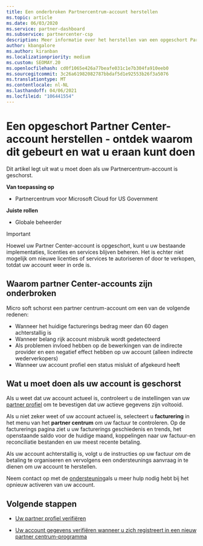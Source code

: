 ```yaml
---
title: Een onderbroken Partnercentrum-account herstellen
ms.topic: article
ms.date: 06/03/2020
ms.service: partner-dashboard
ms.subservice: partnercenter-csp
description: Meer informatie over het herstellen van een opgeschort Partner Center-account, waarom het account voor partner onderbrekingen zich voordoet en hoe u uw account tijdens de onderbreking kunt gebruiken.
author: kbangalore
ms.author: kiranban
ms.localizationpriority: medium
ms.custom: SEOMAY.20
ms.openlocfilehash: cd0f1065e426a77beafe031c1e7b304fa910eeb0
ms.sourcegitcommit: 3c26a61982082787bbdaf5d1e92553b26f3a5076
ms.translationtype: MT
ms.contentlocale: nl-NL
ms.lasthandoff: 04/06/2021
ms.locfileid: "106441554"
---
```

# <a name="restore-a-suspended-partner-center-account---learn-why-it-happens-and-what-to-do-about-it"></a>Een opgeschort Partner Center-account herstellen - ontdek waarom dit gebeurt en wat u eraan kunt doen

Dit artikel legt uit wat u moet doen als uw Partnercentrum-account is geschorst.

**Van toepassing op**

- Partnercentrum voor Microsoft Cloud for US Government

**Juiste rollen**

- Globale beheerder


> [!IMPORTANT]  
> Hoewel uw Partner Center-account is opgeschort, kunt u uw bestaande implementaties, licenties en services blijven beheren. Het is echter niet mogelijk om nieuwe licenties of services te autoriseren of door te verkopen, totdat uw account weer in orde is.

## <a name="why-partner-center-accounts-are-suspended"></a>Waarom partner Center-accounts zijn onderbroken

Micro soft schorst een partner centrum-account om een van de volgende redenen:

- Wanneer het huidige facturerings bedrag meer dan 60 dagen achterstallig is
- Wanneer belang rijk account misbruik wordt gedetecteerd
- Als problemen invloed hebben op de bewerkingen van de indirecte provider en een negatief effect hebben op uw account (alleen indirecte wederverkopers)
- Wanneer uw account profiel een status mislukt of afgekeurd heeft

## <a name="what-to-do-if-your-account-is-suspended"></a>Wat u moet doen als uw account is geschorst

Als u weet dat uw account actueel is, controleert u de instellingen van uw [partner profiel](https://partner.microsoft.com/pcv/accountsettings/partnerprofile) om te bevestigen dat uw actieve gegevens zijn voltooid. 

Als u niet zeker weet of uw account actueel is, selecteert u **facturering** in het menu van het **partner centrum** om uw factuur te controleren. Op de facturerings pagina ziet u uw facturerings geschiedenis en trends, het openstaande saldo voor de huidige maand, koppelingen naar uw factuur-en reconciliatie bestanden en uw meest recente betaling.

Als uw account achterstallig is, volgt u de instructies op uw factuur om de betaling te organiseren en vervolgens een ondersteunings aanvraag in te dienen om uw account te herstellen. 

Neem contact op met de [ondersteuning](https://partner.microsoft.com/dashboard/support/csp/servicerequests/create)als u meer hulp nodig hebt bij het opnieuw activeren van uw account.

## <a name="next-steps"></a>Volgende stappen

- [Uw partner profiel verifiëren](update-your-partner-profile.md)

- [Uw account gegevens verifiëren wanneer u zich registreert in een nieuw partner centrum-programma](verification-responses.md)
